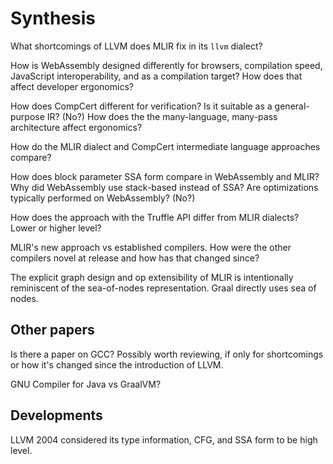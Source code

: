 # Synthesis

What shortcomings of LLVM does MLIR fix in its `llvm` dialect?

How is WebAssembly designed differently for browsers, compilation speed,
JavaScript interoperability, and as a compilation target? How does that affect
developer ergonomics?

How does CompCert different for verification? Is it suitable as a
general-purpose IR? (No?) How does the the many-language, many-pass architecture
affect ergonomics?

How do the MLIR dialect and CompCert intermediate language approaches compare?

How does block parameter SSA form compare in WebAssembly and MLIR? Why did
WebAssembly use stack-based instead of SSA? Are optimizations typically
performed on WebAssembly? (No?)

How does the approach with the Truffle API differ from MLIR dialects? Lower or
higher level?

MLIR's new approach vs established compilers. How were the other compilers novel
at release and how has that changed since?

The explicit graph design and op extensibility of MLIR is intentionally
reminiscent of the sea-of-nodes representation. Graal directly uses sea of
nodes.

## Other papers

Is there a paper on GCC? Possibly worth reviewing, if only for shortcomings or
how it's changed since the introduction of LLVM.

GNU Compiler for Java vs GraalVM?

## Developments

LLVM 2004 considered its type information, CFG, and SSA form to be high level.
